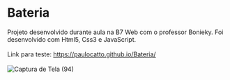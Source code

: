 # Bateria

Projeto desenvolvido durante aula na B7 Web com o professor Bonieky. Foi desenvolvido com Html5, Css3 e JavaScript.
<br><br>
Link para teste: https://paulocatto.github.io/Bateria/
<br><br>
![Captura de Tela (94)](https://user-images.githubusercontent.com/108766424/235806871-7ec976c0-dc4c-401b-a289-66fd33a423d4.png)
